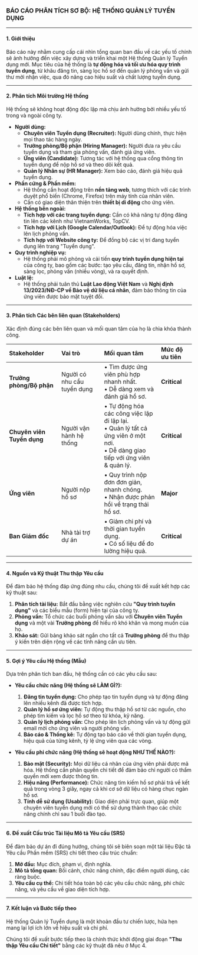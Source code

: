 ### **BÁO CÁO PHÂN TÍCH SƠ BỘ: HỆ THỐNG QUẢN LÝ TUYỂN DỤNG**
---

#### **1. Giới thiệu**

Báo cáo này nhằm cung cấp cái nhìn tổng quan ban đầu về các yếu tố chính sẽ ảnh hưởng đến việc xây dựng và triển khai một Hệ thống Quản lý Tuyển dụng mới. Mục tiêu của hệ thống là **tự động hóa và tối ưu hóa quy trình tuyển dụng**, từ khâu đăng tin, sàng lọc hồ sơ đến quản lý phỏng vấn và gửi thư mời nhận việc, qua đó nâng cao hiệu suất và chất lượng tuyển dụng.

---

#### **2. Phân tích Môi trường Hệ thống**

Hệ thống sẽ không hoạt động độc lập mà chịu ảnh hưởng bởi nhiều yếu tố trong và ngoài công ty.

* **Người dùng:**
    * **Chuyên viên Tuyển dụng (Recruiter):** Người dùng chính, thực hiện mọi thao tác hàng ngày.
    * **Trưởng phòng/Bộ phận (Hiring Manager):** Người đưa ra yêu cầu tuyển dụng và tham gia phỏng vấn, đánh giá ứng viên.
    * **Ứng viên (Candidate):** Tương tác với hệ thống qua cổng thông tin tuyển dụng để nộp hồ sơ và theo dõi kết quả.
    * **Quản lý Nhân sự (HR Manager):** Xem báo cáo, đánh giá hiệu quả tuyển dụng.
* **Phần cứng & Phần mềm:**
    * Hệ thống cần hoạt động trên **nền tảng web**, tương thích với các trình duyệt phổ biến (Chrome, Firefox) trên máy tính của nhân viên.
    * Cần có giao diện thân thiện trên **thiết bị di động** cho ứng viên.
* **Hệ thống bên ngoài:**
    * **Tích hợp với các trang tuyển dụng:** Cần có khả năng tự động đăng tin lên các kênh như VietnamWorks, TopCV.
    * **Tích hợp với Lịch (Google Calendar/Outlook):** Để tự động hóa việc lên lịch phỏng vấn.
    * **Tích hợp với Website công ty:** Để đồng bộ các vị trí đang tuyển dụng lên trang "Tuyển dụng".
* **Quy trình nghiệp vụ:**
    * Hệ thống phải mô phỏng và cải tiến **quy trình tuyển dụng hiện tại** của công ty, bao gồm các bước: tạo yêu cầu, đăng tin, nhận hồ sơ, sàng lọc, phỏng vấn (nhiều vòng), và ra quyết định.
* **Luật lệ:**
    * Hệ thống phải tuân thủ **Luật Lao động Việt Nam** và **Nghị định 13/2023/NĐ-CP về Bảo vệ dữ liệu cá nhân**, đảm bảo thông tin của ứng viên được bảo mật tuyệt đối.

---

#### **3. Phân tích Các bên liên quan (Stakeholders)**

Xác định đúng các bên liên quan và mối quan tâm của họ là chìa khóa thành công.

| Stakeholder | Vai trò | Mối quan tâm | Mức độ ưu tiên |
| :--- | :--- | :--- | :--- |
| **Trưởng phòng/Bộ phận** | Người có nhu cầu tuyển dụng | • Tìm được ứng viên phù hợp nhanh nhất.<br>• Dễ dàng xem và đánh giá hồ sơ. | **Critical**|
| **Chuyên viên Tuyển dụng** | Người vận hành hệ thống | • Tự động hóa các công việc lặp đi lặp lại.<br>• Quản lý tất cả ứng viên ở một nơi.<br>• Dễ dàng giao tiếp với ứng viên & quản lý. | **Critical**|
| **Ứng viên** | Người nộp hồ sơ | • Quy trình nộp đơn đơn giản, nhanh chóng.<br>• Nhận được phản hồi về trạng thái hồ sơ. | **Major** |
| **Ban Giám đốc** | Nhà tài trợ dự án | • Giảm chi phí và thời gian tuyển dụng.<br>• Có số liệu để đo lường hiệu quả. | **Critical** |

---

#### **4. Nguồn và Kỹ thuật Thu thập Yêu cầu**

Để đảm bảo hệ thống đáp ứng đúng nhu cầu, chúng tôi đề xuất kết hợp các kỹ thuật sau:

1.  **Phân tích tài liệu:** Bắt đầu bằng việc nghiên cứu **"Quy trình tuyển dụng"** và các biểu mẫu (form) hiện tại của công ty.
2.  **Phỏng vấn:** Tổ chức các buổi phỏng vấn sâu với **Chuyên viên Tuyển dụng** và một vài **Trưởng phòng** để hiểu rõ khó khăn và mong muốn của họ.
3.  **Khảo sát:** Gửi bảng khảo sát ngắn cho tất cả **Trưởng phòng** để thu thập ý kiến trên diện rộng về các tính năng cần ưu tiên.

---

#### **5. Gợi ý Yêu cầu Hệ thống (Mẫu)**

Dựa trên phân tích ban đầu, hệ thống cần có các yêu cầu sau:

* **Yêu cầu chức năng (Hệ thống sẽ LÀM GÌ?):**
    1.  **Đăng tin tuyển dụng:** Cho phép tạo tin tuyển dụng và tự động đăng lên nhiều kênh đã được tích hợp.
    2.  **Quản lý hồ sơ ứng viên:** Tự động thu thập hồ sơ từ các nguồn, cho phép tìm kiếm và lọc hồ sơ theo từ khóa, kỹ năng.
    3.  **Quản lý lịch phỏng vấn:** Cho phép lên lịch phỏng vấn và tự động gửi email mời cho ứng viên và người phỏng vấn.
    4.  **Báo cáo & Thống kê:** Tự động tạo báo cáo về thời gian tuyển dụng, hiệu quả của từng kênh, tỷ lệ ứng viên qua các vòng.

* **Yêu cầu phi chức năng (Hệ thống sẽ hoạt động NHƯ THẾ NÀO?):**
    1.  **Bảo mật (Security):** Mọi dữ liệu cá nhân của ứng viên phải được mã hóa. Hệ thống cần phân quyền chi tiết để đảm bảo chỉ người có thẩm quyền mới xem được thông tin.
    2.  **Hiệu năng (Performance):** Chức năng tìm kiếm hồ sơ phải trả về kết quả trong vòng 3 giây, ngay cả khi cơ sở dữ liệu có hàng chục ngàn hồ sơ.
    3.  **Tính dễ sử dụng (Usability):** Giao diện phải trực quan, giúp một chuyên viên tuyển dụng mới có thể sử dụng thành thạo các chức năng chính chỉ sau 1 buổi đào tạo.

---

#### **6. Đề xuất Cấu trúc Tài liệu Mô tả Yêu cầu (SRS)**

Để đảm bảo dự án đi đúng hướng, chúng tôi sẽ biên soạn một tài liệu Đặc tả Yêu cầu Phần mềm (SRS) chi tiết theo cấu trúc chuẩn:

1.  **Mở đầu:** Mục đích, phạm vi, định nghĩa.
2.  **Mô tả tổng quan:** Bối cảnh, chức năng chính, đặc điểm người dùng, các ràng buộc.
3.  **Yêu cầu cụ thể:** Chi tiết hóa toàn bộ các yêu cầu chức năng, phi chức năng, và yêu cầu về giao diện tích hợp.

---

#### **7. Kết luận và Bước tiếp theo**

Hệ thống Quản lý Tuyển dụng là một khoản đầu tư chiến lược, hứa hẹn mang lại lợi ích lớn về hiệu suất và chi phí.

Chúng tôi đề xuất bước tiếp theo là chính thức khởi động giai đoạn **"Thu thập Yêu cầu Chi tiết"** bằng các kỹ thuật đã nêu ở Mục 4.
